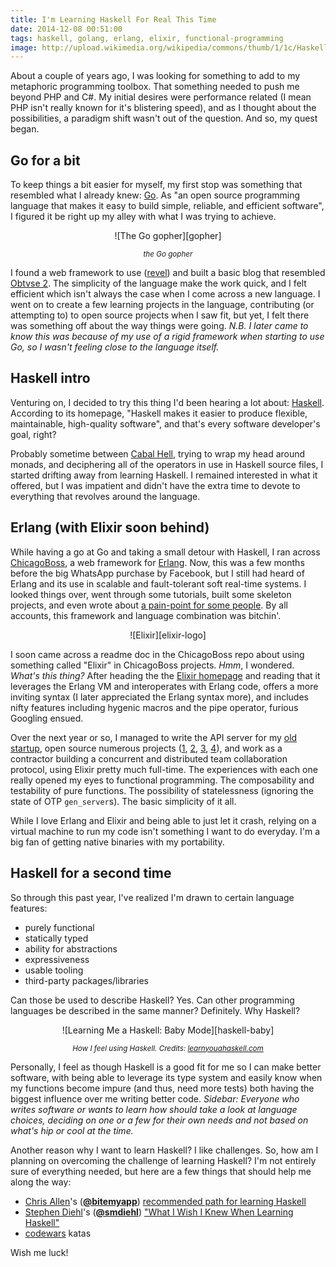 ```yaml
---
title: I'm Learning Haskell For Real This Time
date: 2014-12-08 00:51:00
tags: haskell, golang, erlang, elixir, functional-programming
image: http://upload.wikimedia.org/wikipedia/commons/thumb/1/1c/Haskell-Logo.svg/602px-Haskell-Logo.svg.png
---
```


About a couple of years ago, I was looking for something to add to my metaphoric programming toolbox. That something needed to push me beyond PHP and C#. My initial desires were performance related (I mean PHP isn't really known for it's blistering speed), and as I thought about the possibilities, a paradigm shift wasn't out of the question. And so, my quest began.

<!--more-->

## Go for a bit

To keep things a bit easier for myself, my first stop was something that resembled what I already knew: [Go][go]. As "an open source programming language that makes it easy to build simple, reliable, and efficient software", I figured it be right up my alley with what I was trying to achieve.

<center>
![The Go gopher][gopher]
<p><sup><em>the Go gopher</em></sup></p>
</center>

I found a web framework to use ([revel][revel]) and built a basic blog that resembled [Obtvse 2][obtvse2]. The simplicity of the language make the work quick, and I felt efficient which isn't always the case when I come across a new language. I went on to create a few learning projects in the language, contributing (or attempting to) to open source projects when I saw fit, but yet, I felt there was something off about the way things were going. *N.B. I later came to know this was because of my use of a rigid framework when starting to use Go, so I wasn't feeling close to the language itself.*

[go]: https://golang.org/
[gopher]: https://golang.org/doc/gopher/frontpage.png
[obtvse2]: https://github.com/natew/obtvse2
[revel]: https://revel.github.io/

## Haskell intro

Venturing on, I decided to try this thing I'd been hearing a lot about: [Haskell][haskell]. According to its homepage, "Haskell makes it easier to produce flexible, maintainable, high-quality software", and that's every software developer's goal, right?

Probably sometime between [Cabal Hell][cabal-hell], trying to wrap my head around monads, and deciphering all of the operators in use in Haskell source files, I started drifting away from learning Haskell. I remained interested in what it offered, but I was impatient and didn't have the extra time to devote to everything that revolves around the language.

[cabal-hell]: http://www.well-typed.com/blog/2014/09/how-we-might-abolish-cabal-hell-part-1/
[haskell]: https://www.haskell.org/

## Erlang (with Elixir soon behind)

While having a go at Go and taking a small detour with Haskell, I ran across [ChicagoBoss][chicago-boss], a web framework for [Erlang][erlang]. Now, this was a few months before the big WhatsApp purchase by Facebook, but I still had heard of Erlang and its use in scalable and fault-tolerant soft real-time systems. I looked things over, went through some tutorials, built some skeleton projects, and even wrote about [a pain-point for some people][chicago-boss-auth]. By all accounts, this
framework and language combination was bitchin'.

<center>
![Elixir][elixir-logo]
</center>

I soon came across a readme doc in the ChicagoBoss repo about using something called "Elixir" in ChicagoBoss projects. *Hmm*, I wondered. *What's this thing?* After heading the the [Elixir homepage][elixir] and reading that it leverages the Erlang VM and interoperates with Erlang code, offers a more inviting syntax (I later appreciated the Erlang syntax more), and includes nifty features including hygenic macros and the pipe operator, furious Googling ensued.

Over the next year or so, I managed to write the API server for my [old startup][chatblend], open source numerous projects ([1][sugar], [2][mandrillex], [3][stripe-elixir], [4][placid]), and work as a contractor building a concurrent and distributed team collaboration protocol, using Elixir pretty much full-time. The experiences with each one really opened my eyes to functional programming. The composability and testability of pure functions. The possibility of statelessness (ignoring the state of OTP `gen_server`s). The basic simplicity of it all.

While I love Erlang and Elixir and being able to just let it crash, relying on a virtual machine to run my code isn't something I want to do everyday. I'm a big fan of getting native binaries with my portability.

[chicago-boss]: http://www.chicagoboss.org/
[chicago-boss-auth]: /implementing-user-authentication-with-bcrypt-in-chicagoboss/ "Implementing User Authentication with bcrypt in ChicagoBoss"
[elixir]: http://elixir-lang.org/
[elixir-logo]: /assets/images/elixir-logo.png
[chatblend]: https://www.chatblend.com/ "ChatBlend"
[mandrillex]: https://github.com/slogsdon/mandrillex "Mandrillex"
[placid]: https://github.com/slogsdon/placid "Placid"
[stripe-elixir]: https://github.com/slogsdon/stripe-elixir "Stripe"
[sugar]: https://sugar-framework.github.io/ "Sugar"
[erlang]: http://www.erlang.org/

## Haskell for a second time

So through this past year, I've realized I'm drawn to certain language features:

- purely functional
- statically typed
- ability for abstractions
- expressiveness
- usable tooling
- third-party packages/libraries

Can those be used to describe Haskell? Yes. Can other programming languages be described in the same manner? Definitely. Why Haskell?

<center>
![Learning Me a Haskell: Baby Mode][haskell-baby]
<p><sup><em>How I feel using Haskell. Credits: <a href="http://learnyouahaskell.com/">learnyouahaskell.com</a></em></sup></p>
</center>

Personally, I feel as though Haskell is a good fit for me so I can make better software, with being able to leverage its type system and easily know when my functions become impure (and thus, need more tests) both having the biggest influence over me writing better code. *Sidebar: Everyone who writes software or wants to learn how should take a look at language choices, deciding on one or a few for their own needs and not based on what's hip or cool at the time.*

Another reason why I want to learn Haskell? I like challenges. So, how am I planning on overcoming the challenge of learning Haskell? I'm not entirely sure of everything needed, but here are a few things that should help me along the way:

- [Chris Allen][bitemyapp]'s (**[&#64;bitemyapp][bitemyapp-twitter]**) [recommended path for learning Haskell][bitemyapp-learnhaskell]
- [Stephen Diehl][smdiehl]'s (**[&#64;smdiehl][smdiehl-twitter]**) ["What I Wish I Knew When Learning Haskell"][smdiehl-wishiknew]
- [codewars][codewars] katas

Wish me luck!

[bitemyapp]: http://bitemyapp.com/
[bitemyapp-learnhaskell]: https://github.com/bitemyapp/learnhaskell
[bitemyapp-twitter]: https://twitter.com/bitemyapp
[codewars]: http://www.codewars.com/
[haskell-baby]: /assets/images/haskell-baby.png
[smdiehl]: http://stephendiehl.com/
[smdiehl-wishiknew]: http://dev.stephendiehl.com/hask/
[smdiehl-twitter]: https://twitter.com/smdiehl
